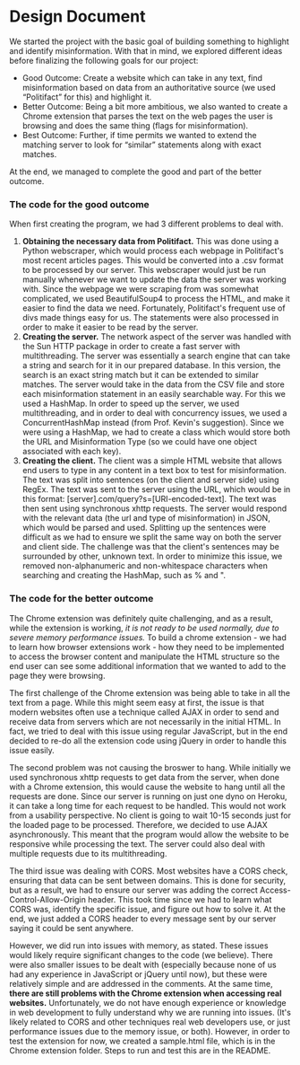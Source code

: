 <h1>Design Document</h1>
We started the project with the basic goal of building something to highlight and identify misinformation. With that in mind, we explored different ideas before finalizing the following goals for our project:
<ul>
	<li>Good Outcome: Create a website which can take in any text, find misinformation based on data from an authoritative source (we used “Politifact” for this) and highlight it.</li>
	<li>Better Outcome: Being a bit more ambitious, we also wanted to create a Chrome extension that parses the text on the web pages the user is browsing and does the same thing (flags for misinformation).</li>
	<li>Best Outcome: Further, if time permits we wanted to extend the matching server to look for “similar” statements along with exact matches.</li>
</ul>
At the end, we managed to complete the good and part of the better outcome.

<h3>The code for the good outcome</h3>
When first creating the program, we had 3 different problems to deal with. 
<ol>
<li><b>Obtaining the necessary data from Politifact.</b> This was done using a Python webscraper, which would process each webpage in Politifact's most recent articles pages. This would be converted into a .csv format to be processed by our server. This webscraper would just be run manually whenever we want to update the data the server was working with. Since the webpage we were scraping from was somewhat complicated, we used BeautifulSoup4 to process the HTML, and make it easier to find the data we need. Fortunately, Politifact's frequent use of divs made things easy for us. The statements were also processed in order to make it easier to be read by the server.</li>
	
<li><b>Creating the server.</b> The network aspect of the server was handled with the Sun HTTP package in order to create a fast server with multithreading. The server was essentially a search engine that can take a string and search for it in our prepared database. In this version, the search is an exact string match but it can be extended to similar matches. The server would take in the data from the CSV file and store each misinformation statement in an easily searchable way. For this we used a HashMap. In order to speed up the server, we used multithreading, and in order to deal with concurrency issues, we used a ConcurrentHashMap instead (from Prof. Kevin's suggestion). Since we were using a HashMap, we had to create a class which would store both the URL and Misinformation Type (so we could have one object associated with each key).</li>
	
<li><b>Creating the client.</b> The client was a simple HTML website that allows end users to type in any content in a text box to test for misinformation. The text was split into sentences (on the client and server side) using RegEx. The text was sent to the server using the URL, which would be in this format: [server].com/query?s=[URI-encoded-text]. The text was then sent using synchronous xhttp requests. The server would respond with the relevant data (the url and type of misinformation) in JSON, which would be parsed and used. Splitting up the sentences were difficult as we had to ensure we split the same way on both the server and client side. The challenge was that the client's sentences may be surrounded by other, unknown text. In order to minimize this issue, we removed non-alphanumeric and non-whitespace characters when searching and creating the HashMap, such as % and ".</li>
</ol>	
<h3>The code for the better outcome</h3>

The Chrome extension was definitely quite challenging, and as a result, while the extension is working, <i>it is not ready to be used normally, due to severe memory performance issues.</i> To build a chrome extension - we had to learn how browser extensions work - how they need to be implemented to access the browser content and manipulate the HTML structure so the end user can see some additional information that we wanted to add to the page they were browsing.</br>


The first challenge of the Chrome extension was being able to take in all the text from a page. While this might seem easy at first, the issue is that modern websites often use a technique called AJAX in order to send and receive data from servers which are not necessarily in the initial HTML. In fact, we tried to deal with this issue using regular JavaScript, but in the end decided to re-do all the extension code using jQuery in order to handle this issue easily. 

The second problem was not causing the broswer to hang. While initially we used synchronous xhttp requests to get data from the server, when done with a Chrome extension, this would cause the website to hang until all the requests are done. Since our server is running on just one dyno on Heroku, it can take a long time for each request to be handled. This would not work from a usability perspective. No client is going to wait 10-15 seconds just for the loaded page to be processed. Therefore, we decided to use AJAX asynchronously. This meant that the program would allow the website to be responsive while processing the text. The server could also deal with multiple requests due to its multithreading. 

The third issue was dealing with CORS. Most websites have a CORS check, ensuring that data can be sent between domains. This is done for security, but as a result, we had to ensure our server was adding the correct Access-Control-Allow-Origin header. This took time since we had to learn what CORS was, identify the specific issue, and figure out how to solve it. At the end, we just added a CORS header to every message sent by our server saying it could be sent anywhere.

However, we did run into issues with memory, as stated. These issues would likely require significant changes to the code (we believe). There were also smaller issues to be dealt with (especially because none of us had any experience in JavaScript or jQuery until now), but these were relatively simple and are addressed in the comments. At the same time, <b>there are still problems with the Chrome extension when accessing real websites.</b> Unfortunately, we do not have enough experience or knowledge in web development to fully understand why we are running into issues. (It's likely related to CORS and other techniques real web developers use, or just performance issues due to the memory issue, or both). However, in order to test the extension for now, we created a sample.html file, which is in the Chrome extension folder. Steps to run and test this are in the README.

